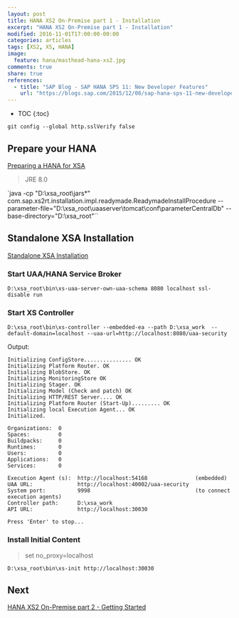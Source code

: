 ```yaml
---
layout: post
title: HANA XS2 On-Premise part 1 - Installation
excerpt: "HANA XS2 On-Premise part 1 - Installation"
modified: 2016-11-01T17:00:00-00:00
categories: articles
tags: [XS2, XS, HANA]
image:
  feature: hana/masthead-hana-xs2.jpg
comments: true
share: true
references:
  - title: "SAP Blog - SAP HANA SPS 11: New Developer Features"
    url: "https://blogs.sap.com/2015/12/08/sap-hana-sps-11-new-developer-features/"
---
```


* TOC
{:toc}

`git config --global http.sslVerify false`

## Prepare your HANA

[Preparing a HANA for XSA][1]

> JRE 8.0

`java -cp "D:\xsa_root\jars\*" com.sap.xs2rt.installation.impl.readymade.ReadymadeInstallProcedure --parameter-file="D:\xsa_root\uaaserver\tomcat\conf\parameterCentralDb" --base-directory="D:\xsa_root"``

## Standalone XSA Installation

[Standalone XSA Installation][2]

### Start UAA/HANA Service Broker

`D:\xsa_root\bin\xs-uaa-server-own-uaa-schema 8080 localhost ssl-disable run`

### Start XS Controller

`D:\xsa_root\bin\xs-controller --embedded-ea --path D:\xsa_work  --default-domain=localhost --uaa-url=http://localhost:8080/uaa-security`

Output:

```
Initializing ConfigStore............... OK
Initializing Platform Router. OK
Initializing BlobStore. OK
Initializing MonitoringStore OK
Initializing Stager. OK
Initializing Model (Check and patch) OK
Initializing HTTP/REST Server.... OK
Initializing Platform Router (Start-Up)......... OK
Initializing local Execution Agent... OK
Initialized.

Organizations:  0
Spaces:         0
Buildpacks:     0
Runtimes:       0
Users:          0
Applications:   0
Services:       0

Execution Agent (s):  http://localhost:54168               (embedded)
UAA URL:              http://localhost:40002/uaa-security
System port:          9998                                 (to connect execution agents)
Controller path:      D:\xsa_work
API URL:              http://localhost:30030

Press 'Enter' to stop...
```

### Install Initial Content

> set no_proxy=localhost

`D:\xsa_root\bin\xs-init http://localhost:30030`

## Next

[HANA XS2 On-Premise part 2 - Getting Started](/articles/hana-xs2-part2-getting-started/)

[1]:/docs/xs2/xs2-Preparing-a-HANA-for-XSA.pdf
[2]:/docs/xs2/xs2-Standalone-XSA-Installation.pdf
